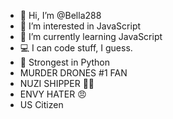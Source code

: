 - 👋 Hi, I’m @Bella288
- 👀 I’m interested in JavaScript
- 🌱 I’m currently learning JavaScript
- 💻 I can code stuff, I guess.
- 💪 Strongest in Python
- MURDER DRONES #1 FAN
- NUZI SHIPPER 💛💜
- ENVY HATER 😠
- US Citizen
<!---
HELP US
--->

<!---
Bella288/Bella288 is a ✨ special ✨ repository because its `README.md` (this file) appears on your GitHub profile.
You can click the Preview link to take a look at your changes.
--->
